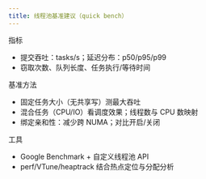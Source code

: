 ```yaml
---
title: 线程池基准建议（quick bench）
---
```


指标
- 提交吞吐：tasks/s；延迟分布：p50/p95/p99
- 窃取次数、队列长度、任务执行/等待时间

基准方法
- 固定任务大小（无共享写）测最大吞吐
- 混合任务（CPU/IO）看调度效果；线程数与 CPU 数映射
- 绑定亲和性：减少跨 NUMA；对比开启/关闭

工具
- Google Benchmark + 自定义线程池 API
- perf/VTune/heaptrack 结合热点定位与分配分析
